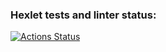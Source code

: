 ### Hexlet tests and linter status:
[![Actions Status](https://github.com/ksv2005/devops-for-programmers-project-lvl1/workflows/hexlet-check/badge.svg)](https://github.com/ksv2005/devops-for-programmers-project-lvl1/actions)